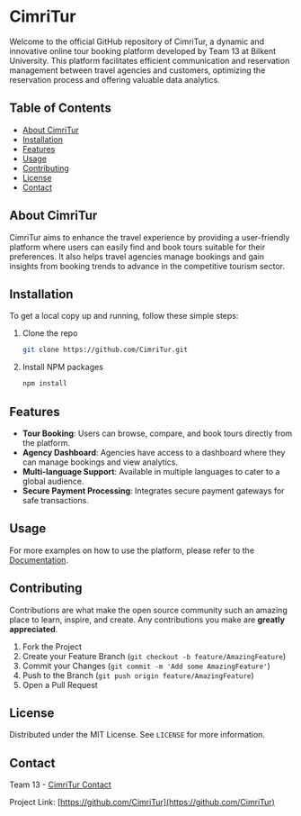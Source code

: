 
# CimriTur

Welcome to the official GitHub repository of CimriTur, a dynamic and innovative online tour booking platform developed by Team 13 at Bilkent University. This platform facilitates efficient communication and reservation management between travel agencies and customers, optimizing the reservation process and offering valuable data analytics.

## Table of Contents
- [About CimriTur](#about-cimritur)
- [Installation](#installation)
- [Features](#features)
- [Usage](#usage)
- [Contributing](#contributing)
- [License](#license)
- [Contact](#contact)

## About CimriTur
CimriTur aims to enhance the travel experience by providing a user-friendly platform where users can easily find and book tours suitable for their preferences. It also helps travel agencies manage bookings and gain insights from booking trends to advance in the competitive tourism sector.

## Installation
To get a local copy up and running, follow these simple steps:

1. Clone the repo
   ```sh
   git clone https://github.com/CimriTur.git
   ```
2. Install NPM packages
   ```sh
   npm install
   ```

## Features
- **Tour Booking**: Users can browse, compare, and book tours directly from the platform.
- **Agency Dashboard**: Agencies have access to a dashboard where they can manage bookings and view analytics.
- **Multi-language Support**: Available in multiple languages to cater to a global audience.
- **Secure Payment Processing**: Integrates secure payment gateways for safe transactions.

## Usage
For more examples on how to use the platform, please refer to the [Documentation](https://github.com/CimriTur/docs).

## Contributing
Contributions are what make the open source community such an amazing place to learn, inspire, and create. Any contributions you make are **greatly appreciated**.

1. Fork the Project
2. Create your Feature Branch (`git checkout -b feature/AmazingFeature`)
3. Commit your Changes (`git commit -m 'Add some AmazingFeature'`)
4. Push to the Branch (`git push origin feature/AmazingFeature`)
5. Open a Pull Request

## License
Distributed under the MIT License. See `LICENSE` for more information.

## Contact
Team 13 - [CimriTur Contact](mailto:info@cimritur.com)

Project Link: [https://github.com/CimriTur](https://github.com/CimriTur)

